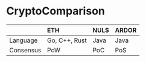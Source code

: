 # CryptoComparison

|   |ETH  |NULS  |ARDOR  |
|:--|:----|:-----|:------|
|Language |Go, C++, Rust |Java |Java |
|Consensus|PoW |PoC |PoS |
